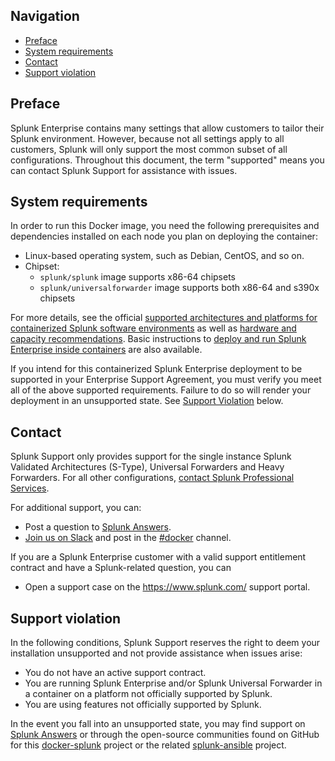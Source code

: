 ## Navigation

* [Preface](#preface)
* [System requirements](#system-requirements)
* [Contact](#contact)
* [Support violation](#support-violation)

## Preface
Splunk Enterprise contains many settings that allow customers to tailor their Splunk environment. However, because not all settings apply to all customers, Splunk will only support the most common subset of all configurations. Throughout this document, the term "supported" means you can contact Splunk Support for assistance with issues.

## System requirements
In order to run this Docker image, you need the following prerequisites and dependencies installed on each node you plan on deploying the container:
* Linux-based operating system, such as Debian, CentOS, and so on.
* Chipset:
    * `splunk/splunk` image supports x86-64 chipsets
    * `splunk/universalforwarder` image supports both x86-64 and s390x chipsets

For more details, see the official [supported architectures and platforms for containerized Splunk software environments](https://docs.splunk.com/Documentation/Splunk/latest/Installation/Systemrequirements#Containerized_computing_platforms) as well as [hardware and capacity recommendations](https://docs.splunk.com/Documentation/Splunk/latest/Installation/Systemrequirements). Basic instructions to [deploy and run Splunk Enterprise inside containers](https://docs.splunk.com/Documentation/Splunk/latest/Installation/DeployandrunSplunkEnterpriseinsideDockercontainers) are also available.

If you intend for this containerized Splunk Enterprise deployment to be supported in your Enterprise Support Agreement, you must verify you meet all of the above supported requirements. Failure to do so will render your deployment in an unsupported state. See [Support Violation](#support-violation) below.

## Contact
Splunk Support only provides support for the single instance Splunk Validated Architectures (S-Type), Universal Forwarders and Heavy Forwarders. For all other configurations, [contact Splunk Professional Services](https://www.splunk.com/en_us/support-and-services.html).

For additional support, you can:
* Post a question to [Splunk Answers](http://answers.splunk.com).
* [Join us on Slack](https://docs.splunk.com/Documentation/Community/1.0/community/Chat#Join_us_on_Slack) and post in the [#docker](https://splunk-usergroups.slack.com/messages/C1RH09ERM/) channel.

If you are a Splunk Enterprise customer with a valid support entitlement contract and have a Splunk-related question, you can
* Open a support case on the <https://www.splunk.com/> support portal.

## Support violation
In the following conditions, Splunk Support reserves the right to deem your installation unsupported and not provide assistance when issues arise:
* You do not have an active support contract.
* You are running Splunk Enterprise and/or Splunk Universal Forwarder in a container on a platform not officially supported by Splunk.
* You are using features not officially supported by Splunk.

In the event you fall into an unsupported state, you may find support on [Splunk Answers](http://answers.splunk.com) or through the open-source communities found on GitHub for this [docker-splunk](https://github.com/splunk/docker-splunk) project or the related [splunk-ansible](https://www.github.com/splunk/splunk-ansible) project.
